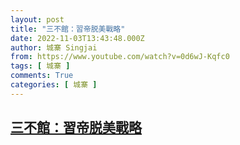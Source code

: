 ```yaml
---
layout: post
title: "三不館：習帝脱美戰略"
date: 2022-11-03T13:43:48.000Z
author: 城寨 Singjai
from: https://www.youtube.com/watch?v=0d6wJ-Kqfc0
tags: [ 城寨 ]
comments: True
categories: [ 城寨 ]
---
```

<!--1667483028000-->
[三不館：習帝脱美戰略](https://www.youtube.com/watch?v=0d6wJ-Kqfc0)
------

<div>

</div>
